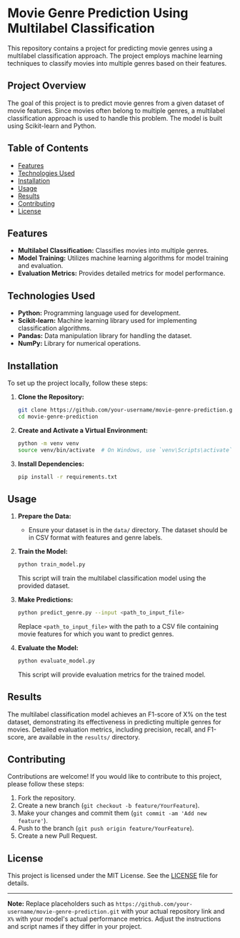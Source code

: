 # Movie Genre Prediction Using Multilabel Classification

This repository contains a project for predicting movie genres using a multilabel classification approach. The project employs machine learning techniques to classify movies into multiple genres based on their features.

## Project Overview

The goal of this project is to predict movie genres from a given dataset of movie features. Since movies often belong to multiple genres, a multilabel classification approach is used to handle this problem. The model is built using Scikit-learn and Python.

## Table of Contents

- [Features](#features)
- [Technologies Used](#technologies-used)
- [Installation](#installation)
- [Usage](#usage)
- [Results](#results)
- [Contributing](#contributing)
- [License](#license)

## Features

- **Multilabel Classification:** Classifies movies into multiple genres.
- **Model Training:** Utilizes machine learning algorithms for model training and evaluation.
- **Evaluation Metrics:** Provides detailed metrics for model performance.

## Technologies Used

- **Python:** Programming language used for development.
- **Scikit-learn:** Machine learning library used for implementing classification algorithms.
- **Pandas:** Data manipulation library for handling the dataset.
- **NumPy:** Library for numerical operations.

## Installation

To set up the project locally, follow these steps:

1. **Clone the Repository:**

   ```bash
   git clone https://github.com/your-username/movie-genre-prediction.git
   cd movie-genre-prediction
   ```

2. **Create and Activate a Virtual Environment:**

   ```bash
   python -m venv venv
   source venv/bin/activate  # On Windows, use `venv\Scripts\activate`
   ```

3. **Install Dependencies:**

   ```bash
   pip install -r requirements.txt
   ```

## Usage

1. **Prepare the Data:**
   - Ensure your dataset is in the `data/` directory. The dataset should be in CSV format with features and genre labels.

2. **Train the Model:**

   ```bash
   python train_model.py
   ```

   This script will train the multilabel classification model using the provided dataset.

3. **Make Predictions:**

   ```bash
   python predict_genre.py --input <path_to_input_file>
   ```

   Replace `<path_to_input_file>` with the path to a CSV file containing movie features for which you want to predict genres.

4. **Evaluate the Model:**

   ```bash
   python evaluate_model.py
   ```

   This script will provide evaluation metrics for the trained model.

## Results

The multilabel classification model achieves an F1-score of X% on the test dataset, demonstrating its effectiveness in predicting multiple genres for movies. Detailed evaluation metrics, including precision, recall, and F1-score, are available in the `results/` directory.

## Contributing

Contributions are welcome! If you would like to contribute to this project, please follow these steps:

1. Fork the repository.
2. Create a new branch (`git checkout -b feature/YourFeature`).
3. Make your changes and commit them (`git commit -am 'Add new feature'`).
4. Push to the branch (`git push origin feature/YourFeature`).
5. Create a new Pull Request.

## License

This project is licensed under the MIT License. See the [LICENSE](LICENSE) file for details.

---

**Note:** Replace placeholders such as `https://github.com/your-username/movie-genre-prediction.git` with your actual repository link and `X%` with your model's actual performance metrics. Adjust the instructions and script names if they differ in your project.
